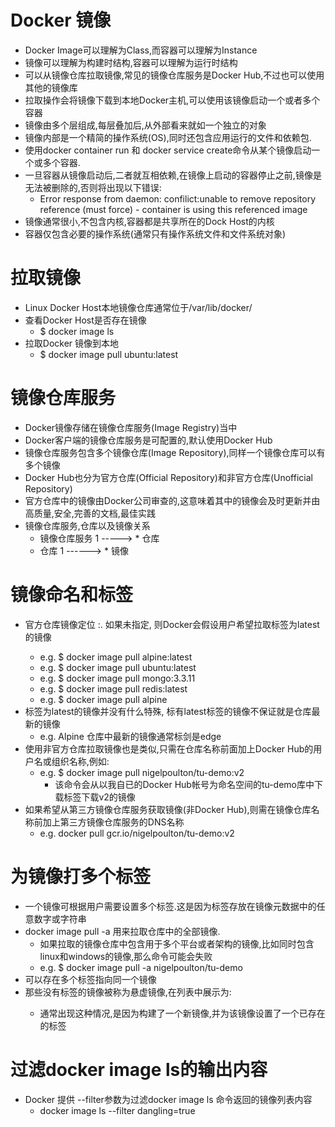 # Docker 镜像
- Docker Image可以理解为Class,而容器可以理解为Instance
- 镜像可以理解为构建时结构,容器可以理解为运行时结构
- 可以从镜像仓库拉取镜像,常见的镜像仓库服务是Docker Hub,不过也可以使用其他的镜像库
- 拉取操作会将镜像下载到本地Docker主机,可以使用该镜像启动一个或者多个容器
- 镜像由多个层组成,每层叠加后,从外部看来就如一个独立的对象
- 镜像内部是一个精简的操作系统(OS),同时还包含应用运行的文件和依赖包.
- 使用docker container run 和 docker service create命令从某个镜像启动一个或多个容器.
- 一旦容器从镜像启动后,二者就互相依赖,在镜像上启动的容器停止之前,镜像是无法被删除的,否则将出现以下错误:
  - Error response from daemon: confilict:unable to remove repository reference (must force) - container is using this referenced image
- 镜像通常很小,不包含内核,容器都是共享所在的Dock Host的内核
- 容器仅包含必要的操作系统(通常只有操作系统文件和文件系统对象)

# 拉取镜像
- Linux Docker Host本地镜像仓库通常位于/var/lib/docker/<storage-driver>
- 查看Docker Host是否存在镜像
  - $ docker image ls
- 拉取Docker 镜像到本地
  - $ docker image pull ubuntu:latest
 
# 镜像仓库服务
- Docker镜像存储在镜像仓库服务(Image Registry)当中
- Docker客户端的镜像仓库服务是可配置的,默认使用Docker Hub
- 镜像仓库服务包含多个镜像仓库(Image Repository),同样一个镜像仓库可以有多个镜像
- Docker Hub也分为官方仓库(Official Repository)和非官方仓库(Unofficial Repository)
- 官方仓库中的镜像由Docker公司审查的,这意味着其中的镜像会及时更新并由高质量,安全,完善的文档,最佳实践
- 镜像仓库服务,仓库以及镜像关系
  - 镜像仓库服务 1 -----> * 仓库
  - 仓库 1 ------> * 镜像

# 镜像命名和标签
- 官方仓库镜像定位 <repository>:<tag>. 如果未指定<tag>, 则Docker会假设用户希望拉取标签为latest的镜像
  - e.g. $ docker image pull alpine:latest
  - e.g. $ docker image pull ubuntu:latest
  - e.g. $ docker image pull mongo:3.3.11
  - e.g. $ docker image pull redis:latest
  - e.g. $ docker image pull alpine
- 标签为latest的镜像并没有什么特殊, 标有latest标签的镜像不保证就是仓库最新的镜像
  - e.g. Alpine 仓库中最新的镜像通常标剑是edge
- 使用非官方仓库拉取镜像也是类似,只需在仓库名称前面加上Docker Hub的用户名或组织名称,例如:
  - e.g. $ docker image pull nigelpoulton/tu-demo:v2
    - 该命令会从以我自已的Docker Hub帐号为命名空间的tu-demo库中下载标签下载v2的镜像
- 如果希望从第三方镜像仓库服务获取镜像(非Docker Hub),则需在镜像仓库名称前加上第三方镜像仓库服务的DNS名称
  - e.g. docker pull gcr.io/nigelpoulton/tu-demo:v2
  
# 为镜像打多个标签
- 一个镜像可根据用户需要设置多个标签.这是因为标签存放在镜像元数据中的任意数字或字符串
- docker image pull -a 用来拉取仓库中的全部镜像.
  - 如果拉取的镜像仓库中包含用于多个平台或者架构的镜像,比如同时包含linux和windows的镜像,那么命令可能会失败
  - e.g. $ docker image pull -a nigelpoulton/tu-demo
- 可以存在多个标签指向同一个镜像
- 那些没有标签的镜像被称为悬虚镜像,在列表中展示为<none>:<none>
  - 通常出现这种情况,是因为构建了一个新镜像,并为该镜像设置了一个已存在的标签

# 过滤docker image ls的输出内容
- Docker 提供 --filter参数为过滤docker image ls 命令返回的镜像列表内容
  - docker image ls --filter dangling=true
